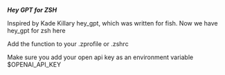 ***Hey GPT for ZSH*** 

Inspired by Kade Killary hey_gpt, which was written for fish.
Now we have hey_gpt for zsh here

Add the function to your .zprofile or .zshrc

Make sure you add your open api key as an environment variable $OPENAI_API_KEY
